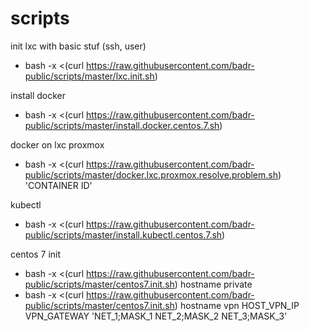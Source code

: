 # scripts

init lxc with basic stuf (ssh, user)
* bash -x <(curl https://raw.githubusercontent.com/badr-public/scripts/master/lxc.init.sh)

install docker 
* bash -x <(curl https://raw.githubusercontent.com/badr-public/scripts/master/install.docker.centos.7.sh)

docker on lxc proxmox
* bash -x <(curl https://raw.githubusercontent.com/badr-public/scripts/master/docker.lxc.proxmox.resolve.problem.sh) 'CONTAINER ID'

kubectl
* bash -x <(curl https://raw.githubusercontent.com/badr-public/scripts/master/install.kubectl.centos.7.sh)

centos 7 init
* bash -x <(curl https://raw.githubusercontent.com/badr-public/scripts/master/centos7.init.sh) hostname private
* bash -x <(curl https://raw.githubusercontent.com/badr-public/scripts/master/centos7.init.sh) hostname vpn HOST_VPN_IP VPN_GATEWAY 'NET_1;MASK_1 NET_2;MASK_2 NET_3;MASK_3'